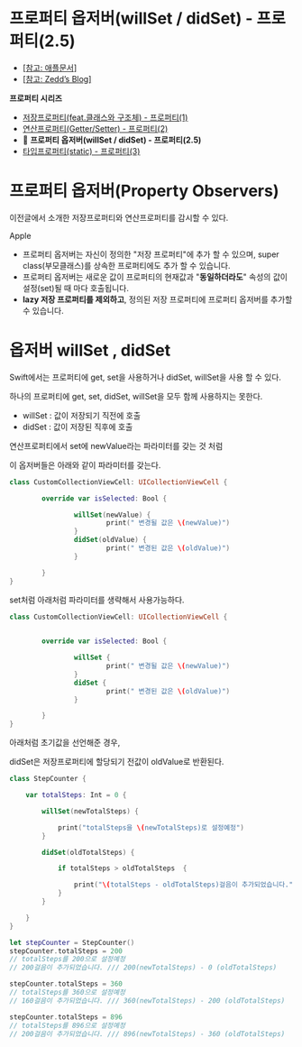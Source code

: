 # 프로퍼티 옵저버(willSet / didSet) - 프로퍼티(2.5)


- [[참고: 애플문서]](https://docs.swift.org/swift-book/LanguageGuide/Properties.html)
- [[참고: Zedd’s Blog]](https://zeddios.tistory.com/247)


**프로퍼티 시리즈**

- [저장프로퍼티(feat.클래스와 구조체) - 프로퍼티(1)](https://github.com/isGeekCode/TIL/blob/main/iOS-Swift/aboutProperty1.md)
- [연산프로퍼티(Getter/Setter) - 프로퍼티(2)](https://github.com/isGeekCode/TIL/blob/main/iOS-Swift/aboutProperty2.md)
- 🍊 **프로퍼티 옵저버(willSet / didSet) - 프로퍼티(2.5)**
- [타입프로퍼티(static) - 프로퍼티(3)](https://github.com/isGeekCode/TIL/blob/main/iOS-Swift/aboutProperty3.md)



# 프로퍼티 옵저버(Property Observers)

이전글에서 소개한 저장프로퍼티와 연산프로퍼티를 감시할 수 있다.

Apple

- 프로퍼티 옵저버는 자신이 정의한 "저장 프로퍼티"에 추가 할 수 있으며, super class(부모클래스)를 상속한 프로퍼티에도 추가 할 수 있습니다.
- 프로퍼티 옵저버는 새로운 값이 프로퍼티의 현재값과 "**동일하더라도**" 속성의 값이 설정(set)될 때 마다 호출됩니다.
- **lazy 저장 프로퍼티를 제외하고**, 정의된 저장 프로퍼티에 프로퍼티 옵저버를 추가할 수 있습니다.



# 옵저버 willSet , didSet

Swift에서는 프로퍼티에 get, set을 사용하거나 didSet, willSet을 사용 할 수 있다. 

하나의 프로퍼티에 get, set, didSet, willSet을 모두 함께 사용하지는 못한다.

- willSet : 값이 저장되기 직전에 호출
- didSet : 값이 저장된 직후에 호출

연산프로퍼티에서 set에 newValue라는 파라미터를 갖는 것 처럼

이 옵저버들은 아래와 같이 파라미터를 갖는다.  

```swift
class CustomCollectionViewCell: UICollectionViewCell {

        override var isSelected: Bool {

                willSet(newValue) {
                        print(" 변경될 값은 \(newValue)")
                }
                didSet(oldValue) {
                        print(" 변경된 값은 \(oldValue)")
                }

        }
}
```

set처럼 아래처럼 파라미터를 생략해서 사용가능하다.

```swift
class CustomCollectionViewCell: UICollectionViewCell {

        
        override var isSelected: Bool {

                willSet {
                        print(" 변경될 값은 \(newValue)")
                }
                didSet {
                        print(" 변경된 값은 \(oldValue)")
                }

        }
}
```

아래처럼 초기값을 선언해준 경우, 

didSet은 저장프로퍼티에 할당되기 전값이 oldValue로 반환된다.

```swift
class StepCounter {

    var totalSteps: Int = 0 {

        willSet(newTotalSteps) {

            print("totalSteps을 \(newTotalSteps)로 설정예정")
        }

        didSet(oldTotalSteps) {

            if totalSteps > oldTotalSteps  {

                print("\(totalSteps - oldTotalSteps)걸음이 추가되었습니다.")
            }
        }

    }
}

let stepCounter = StepCounter()
stepCounter.totalSteps = 200
// totalSteps를 200으로 설정예정
// 200걸음이 추가되었습니다. /// 200(newTotalSteps) - 0 (oldTotalSteps)

stepCounter.totalSteps = 360
// totalSteps를 360으로 설정예정
// 160걸음이 추가되었습니다. /// 360(newTotalSteps) - 200 (oldTotalSteps)

stepCounter.totalSteps = 896
// totalSteps를 896으로 설정예정
// 200걸음이 추가되었습니다. /// 896(newTotalSteps) - 360 (oldTotalSteps)
```

